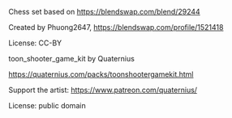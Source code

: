 Chess set based on https://blendswap.com/blend/29244

  Created by Phuong2647, https://blendswap.com/profile/1521418

  License: CC-BY

toon_shooter_game_kit by Quaternius

  https://quaternius.com/packs/toonshootergamekit.html

  Support the artist: https://www.patreon.com/quaternius/

  License: public domain
